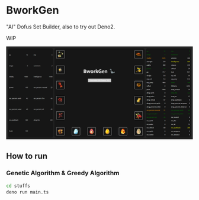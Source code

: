 # BworkGen

"AI" Dofus Set Builder, also to try out Deno2.

WIP

<!-- add an image from public/BworkGen.png -->

![BworkGen](public/BworkGen.png)

## How to run

### Genetic Algorithm & Greedy Algorithm

```bash
cd stuffs
deno run main.ts
```
